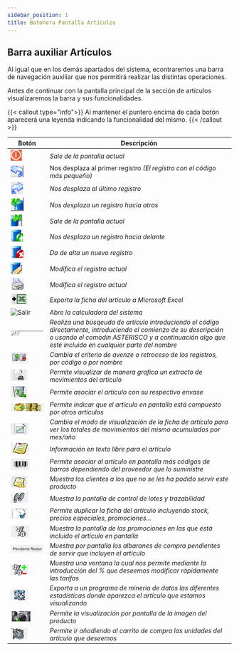 ```yaml
---
sidebar_position: 1
title: Botonera Pantalla Artículos
---
```

## Barra auxiliar Artículos

Al igual que en los demás apartados del sistema, econtraremos una barra de navegación auxiliar que nos permitirá realizar las distintas operaciones.

Antes de continuar con la pantalla principal de la sección de artículos visualizaremos la barra y sus funcionalidades.

{{< callout type="info">}}
Al mantener el puntero encima de cada botón aparecerá una leyenda indicando la funcionalidad del mismo.
{{< /callout >}}

|Botón|Descripción|
|-------|---------|
|![Salir](/docs/images/botonera/BTN_SALIR.png)| *Sale de la pantalla actual*|
|![Salir](/docs/images/botonera/BTN_PRIMERO.png)| Nos desplaza al primer registro *(El registro con el código más pequeño)*|
|![Salir](/docs/images/botonera/BTN_ULTIMO.png)| *Nos desplaza al último registro*|
|![Salir](/docs/images/botonera/BTN_ATRAS.png)| *Nos desplaza un registro hacia atras*|
|![Salir](/docs/images/botonera/BTN_SIGUIENTE.png)| *Sale de la pantalla actual*|
|![Salir](/docs/images/botonera/BTN_ALTA.png)| *Nos desplaza un registro hacia delante*|
|![Salir](/docs/images/botonera/BTN_BAJA.png)| *Da de alta un nuevo registro*|
|![Salir](/docs/images/botonera/BTN_MODIFICAR.png)| *Modifica el registro actual*|
|![Salir](/docs/images/botonera/BTN_IMPRIMIR.png)| *Modifica el registro actual*|
|![Salir](/docs/images/botonera/BTN_EXPORTAR.png)| *Exporta la ficha del artículo a Microsoft Excel*|
|![Salir](/docs/images/botonera/BTN_CALCULADORA.png)| *Abre la calculadora del sistema*|
|![Salir](/docs/images/botonera/BUSQUEDA.png)| *Realiza una búsqeuda de artículo introduciendo el código directamente, introduciendo el comienzo de su descripción o usando el comodín ASTERISCO y a continuación algo que esté incluido en cualquier parte del nombre*|
|![Salir](/docs/images/botonera/BTN_ORDEN.png)| *Cambia el criterio de avenze o retroceso de los registros, por código o por nombre*|
|![Salir](/docs/images/botonera/BTN_ESALMA.png)| *Permite visualizar de manera grafica un extracto de movimientos del artículo*|
|![Salir](/docs/images/botonera/BTN_ENVASE.png)| *Permite asociar el artículo con su respectivo envase*|
|![Salir](/docs/images/botonera/BTN_LOTE.png)| *Permite indicar que el artículo en pantalla está compuesto por otros artículos*|
|![Salir](/docs/images/botonera/BTN_GRAFICO.png)| *Cambia el modo de visualización de la ficha de artículo para ver los totales de movimientos del mismo acumulados por mes/año*|
|![Salir](/docs/images/botonera/BTN_MEMO.png)| *Información en texto libre para el artículo*|
|![Salir](/docs/images/botonera/BTN_CODBARRASADICIONAL.png)| *Permite asociar al artículo en pantalla más códigos de barras dependiendo del proveedor que lo suministre*|
|![Salir](/docs/images/botonera/BTN_CLIPENSUMINIS.png)| *Muestra los clientes a los que no se les ha podido servir este producto*|
|![Salir](/docs/images/botonera/BTN_TRAZABILIDAD.png)| *Muestra la pantalla de control de lotes y trazabilidad*|
|![Salir](/docs/images/botonera/BTN_DUPLICARFICHA.png)| *Permite duplicar la ficha del artículo incluyendo stock, precios especiales, promociones...*|
|![Salir](/docs/images/botonera/BTN_PROMOCIONES.png)| *Muestra la pantalla de las promociones en las que está incluido el artículo en pantalla*|
|![Salir](/docs/images/botonera/BTN_PENDIENTEREC.png)| *Muestra por pantalla los albaranes de compra pendientes de servir que incluyen el artículo*|
|![Salir](/docs/images/botonera/BTN_MARGENTARIFA.png)| *Muestra una ventana la cual nos permite mediante la introducción del % que deseemos modificar rápidamente las tarifas*|
|![Salir](/docs/images/botonera/BTN_CUBO.png)| *Exporta a un programa de minería de datos las diferentes estadísticas donde aparezca el artículo que estamos visualizando*|
|![Salir](/docs/images/botonera/BTN_IMAGENES.png)| *Permite la visualización por pantalla de la imagen del producto*|
|![Salir](/docs/images/botonera/BTN_CARRITO.png)| *Permite ir añadiendo al carrito de compra las unidades del artículo que deseemos*|